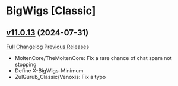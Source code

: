 # BigWigs [Classic]

## [v11.0.13](https://github.com/BigWigsMods/BigWigs_Classic/tree/v11.0.13) (2024-07-31)
[Full Changelog](https://github.com/BigWigsMods/BigWigs_Classic/compare/v11.0.12...v11.0.13) [Previous Releases](https://github.com/BigWigsMods/BigWigs_Classic/releases)

- MoltenCore/TheMoltenCore: Fix a rare chance of chat spam not stopping  
- Define X-BigWigs-Minimum  
- ZulGurub\_Classic/Venoxis: Fix a typo  

